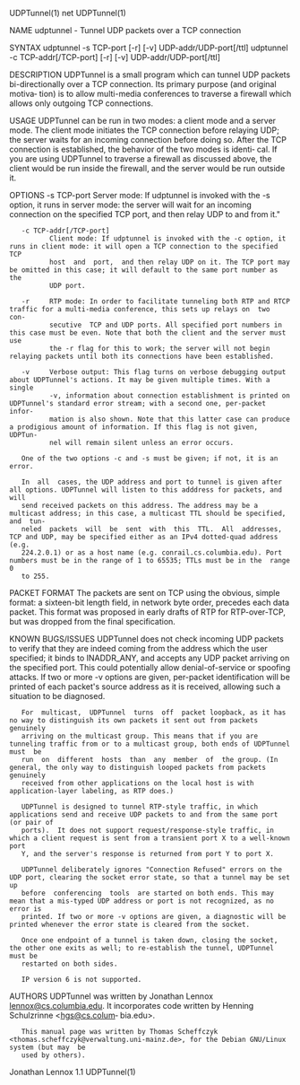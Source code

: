 UDPTunnel(1)                                                            net                                                           UDPTunnel(1)

NAME
       udptunnel - Tunnel UDP packets over a TCP connection

SYNTAX
       udptunnel -s TCP-port [-r] [-v] UDP-addr/UDP-port[/ttl]
       udptunnel -c TCP-addr[/TCP-port] [-r] [-v] UDP-addr/UDP-port[/ttl]

DESCRIPTION
       UDPTunnel is a small program which can tunnel UDP packets bi-directionally over a TCP connection. Its primary purpose (and original motiva‐
       tion) is to allow multi-media conferences to traverse a firewall which allows only outgoing TCP connections.

USAGE
       UDPTunnel can be run in two modes: a client mode and a server mode. The client mode initiates the TCP connection before relaying  UDP;  the
       server  waits for an incoming connection before doing so. After the TCP connection is established, the behavior of the two modes is identi‐
       cal. If you are using UDPTunnel to traverse a firewall as discussed above, the client would be run inside  the  firewall,  and  the  server
       would be run outside it.

OPTIONS
       -s TCP-port
              Server  mode: If udptunnel is invoked with the -s option, it runs in server mode: the server will wait for an incoming connection on
              the specified TCP port, and then relay UDP to and from it."

       -c TCP-addr[/TCP-port]
              Client mode: If udptunnel is invoked with the -c option, it runs in client mode: it will open a TCP connection to the specified  TCP
              host  and  port,  and then relay UDP on it. The TCP port may be omitted in this case; it will default to the same port number as the
              UDP port.

       -r     RTP mode: In order to facilitate tunneling both RTP and RTCP traffic for a multi-media conference, this sets up relays on  two  con‐
              secutive  TCP and UDP ports. All specified port numbers in this case must be even. Note that both the client and the server must use
              the -r flag for this to work; the server will not begin relaying packets until both its connections have been established.

       -v     Verbose output: This flag turns on verbose debugging output about UDPTunnel's actions. It may be given multiple times. With a single
              -v, information about connection establishment is printed on UDPTunnel's standard error stream; with a second one, per-packet infor‐
              mation is also shown. Note that this latter case can produce a prodigious amount of information. If this flag is not given,  UDPTun‐
              nel will remain silent unless an error occurs.

       One of the two options -c and -s must be given; if not, it is an error.

       In  all  cases, the UDP address and port to tunnel is given after all options. UDPTunnel will listen to this adddress for packets, and will
       send received packets on this address. The address may be a multicast address; in this case, a multicast TTL should be specified, and  tun‐
       neled  packets  will  be  sent  with  this  TTL.  All  addresses, TCP and UDP, may be specified either as an IPv4 dotted-quad address (e.g.
       224.2.0.1) or as a host name (e.g. conrail.cs.columbia.edu). Port numbers must be in the range of 1 to 65535; TTLs must be in the  range  0
       to 255.

PACKET FORMAT
       The packets are sent on TCP using the obvious, simple format: a sixteen-bit length field, in network byte order, precedes each data packet.
       This format was proposed in early drafts of RTP for RTP-over-TCP, but was dropped from the final specification.

KNOWN BUGS/ISSUES
       UDPTunnel does not check incoming UDP packets to verify that they are indeed coming from the address which the user specified; it binds  to
       INADDR_ANY,  and accepts any UDP packet arriving on the specified port. This could potentially allow denial-of-service or spoofing attacks.
       If two or more -v options are given, per-packet identification will be printed of each packet's source address as it is received,  allowing
       such a situation to be diagnosed.

       For  multicast,  UDPTunnel  turns  off  packet loopback, as it has no way to distinguish its own packets it sent out from packets genuinely
       arriving on the multicast group. This means that if you are tunneling traffic from or to a multicast group, both ends of UDPTunnel must  be
       run  on  different  hosts  than  any  member  of  the group. (In general, the only way to distinguish looped packets from packets genuinely
       received from other applications on the local host is with application-layer labeling, as RTP does.)

       UDPTunnel is designed to tunnel RTP-style traffic, in which applications send and receive UDP packets to and from the same port (or pair of
       ports).  It does not support request/response-style traffic, in which a client request is sent from a transient port X to a well-known port
       Y, and the server's response is returned from port Y to port X.

       UDPTunnel deliberately ignores "Connection Refused" errors on the UDP port, clearing the socket error state, so that a tunnel may be set up
       before  conferencing  tools  are started on both ends. This may mean that a mis-typed UDP address or port is not recognized, as no error is
       printed. If two or more -v options are given, a diagnostic will be printed whenever the error state is cleared from the socket.

       Once one endpoint of a tunnel is taken down, closing the socket, the other one exits as well; to re-establish the tunnel, UDPTunnel must be
       restarted on both sides.

       IP version 6 is not supported.

AUTHORS
       UDPTunnel  was  written  by  Jonathan  Lennox  <lennox@cs.columbia.edu>. It incorporates code written by Henning Schulzrinne <hgs@cs.colum‐
       bia.edu>.

       This manual page was written by Thomas Scheffczyk <thomas.scheffczyk@verwaltung.uni-mainz.de>, for the Debian GNU/Linux system (but may  be
       used by others).

Jonathan Lennox                                                         1.1                                                           UDPTunnel(1)
